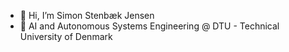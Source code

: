 - 👋 Hi, I’m Simon Stenbæk Jensen
- 👀 AI and Autonomous Systems Engineering @ DTU - Technical University of Denmark

<!---
Simo067m/Simo067m is a ✨ special ✨ repository because its `README.md` (this file) appears on your GitHub profile.
You can click the Preview link to take a look at your changes.
--->
